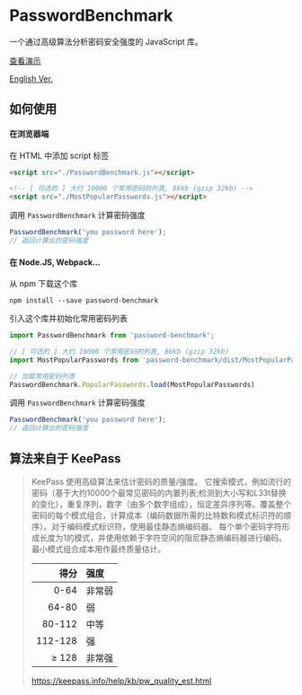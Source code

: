 # PasswordBenchmark

一个通过高级算法分析密码安全强度的 JavaScript 库。

[查看演示](https://eyhn.github.io/PasswordBenchmark/zh)

[English Ver.](./README.md)

## 如何使用

#### 在浏览器端

在 HTML 中添加 script 标签

```html
<script src="./PasswordBenchmark.js"></script>

<!-- [ 可选的 ] 大约 10000 个常用密码的列表, 86kb (gzip 32kb) -->
<script src="./MostPopularPasswords.js"></script>
```

调用 `PasswordBenchmark` 计算密码强度

```js
PasswordBenchmark('you password here');
// 返回计算出的密码强度
```

#### 在 Node.JS, Webpack...

从 npm 下载这个库

```shell
npm install --save password-benchmark
```

引入这个库并初始化常用密码列表

```js
import PasswordBenchmark from 'password-benchmark';

// [ 可选的 ] 大约 10000 个常用密码的列表, 86kb (gzip 32kb)
import MostPopularPasswords from 'password-benchmark/dist/MostPopularPasswords'

// 加载常用密码列表
PasswordBenchmark.PopularPasswords.load(MostPopularPasswords)
```

调用 `PasswordBenchmark` 计算密码强度

```js
PasswordBenchmark('you password here');
// 返回计算出的密码强度
```

## 算法来自于 KeePass

> KeePass 使用高级算法来估计密码的质量/强度。 它搜索模式，例如流行的密码（基于大约10000个最常见密码的内置列表;检测到大小写和L33t替换的变化），重复序列，数字（由多个数字组成），恒定差异序列等。覆盖整个密码的每个模式组合，计算成本（编码数据所需的比特数和模式标识符的顺序）。对于编码模式标识符，使用最佳静态熵编码器。 每个单个密码字符形成长度为1的模式，并使用依赖于字符空间的阻尼静态熵编码器进行编码。最小模式组合成本用作最终质量估计。
> 
> | 得分    | 强度    |
> |--------:|:-------|
> | 0-64    | 非常弱 |
> | 64-80 	| 弱     |
> | 80-112  | 中等   |
> | 112-128 | 强     |
> | ≥ 128   | 非常强 |
>
> https://keepass.info/help/kb/pw_quality_est.html